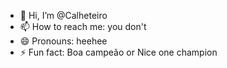 - 👋  Hi, I’m @Calheteiro
- 📫 How to reach me: you don't
- 😄 Pronouns: heehee
- ⚡ Fun fact: Boa campeão or Nice one champion

<!---
Calheteiro/Calheteiro is a ✨ special ✨ repository because its `README.md` (this file) appears on your GitHub profile.
You can click the Preview link to take a look at your changes.
--->
